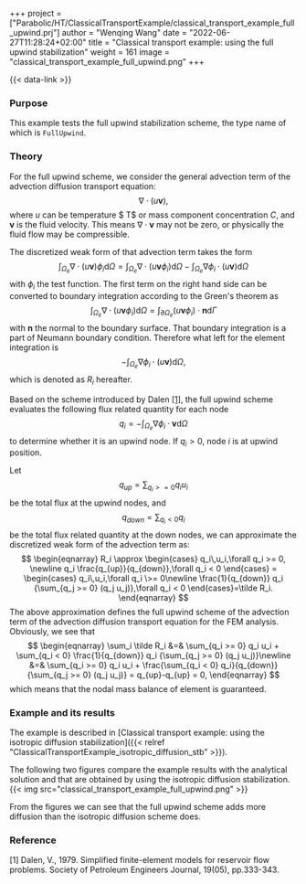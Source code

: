 +++
project = ["Parabolic/HT/ClassicalTransportExample/classical_transport_example_full_upwind.prj"]
author = "Wenqing Wang"
date = "2022-06-27T11:28:24+02:00"
title = "Classical transport example: using the full upwind stabilization"
weight = 161
image = "classical_transport_example_full_upwind.png"
+++

{{< data-link >}}

### Purpose

This example tests the full upwind stabilization scheme, the type name of which
 is `FullUpwind`.

### Theory

For the full upwind scheme, we consider the general advection term of the
advection  diffusion transport equation:
$$
     \nabla \cdot ( u \mathbf{v}),
$$
where $u$ can be temperature $ T$ or mass component
concentration $C$, and $\mathbf{v}$ is the fluid velocity.
This means $\nabla \cdot \mathbf{v}$ may not be zero, or physically
the fluid flow may be compressible.

The discretized weak form of that advection term takes the form
$$
         \int_{\Omega_e}  \nabla \cdot ( u \mathbf{v})
                 \phi_i \mathrm{d} \Omega
               =  \int_{\Omega_e}  \nabla \cdot ( u \mathbf{v} \phi_i)
                  \mathrm{d} \Omega - \int_{\Omega_e} \nabla \phi_i
                   \cdot ( u \mathbf{v} )  \mathrm{d} \Omega
$$
with $\phi_i$ the test function.
The first term on the right hand side can be converted to boundary
integration according to the Green's theorem as
$$
                \int_{\Omega_e}  \nabla \cdot ( u \mathbf{v} \phi_i)
                  \mathrm{d} \Omega
                = \int_{\partial\Omega_e}  ( u \mathbf{v} \phi_i) \cdot
                     \mathbf{n} \mathrm{d} \Gamma
$$
with $\mathbf{n}$ the normal to the boundary surface. That
boundary integration is a part of Neumann boundary condition.
Therefore what left for the element integration is
$$
             -\int_{\Omega_e} \nabla \phi_i
                   \cdot ( u \mathbf{v} )  \mathrm{d} \Omega,
$$
which is denoted as $R_i$ hereafter.

Based on the scheme introduced by Dalen [[1]](#1), the full upwind
scheme evaluates the following flux related quantity for each node
$$
        q_i = -\int_{\Omega_e} \nabla \phi_i
                   \cdot  \mathbf{v}  \mathrm{d} \Omega
$$
to determine whether it is an upwind node. If $q_i>0$, node $i$ is
at upwind position.

Let
$$
        q_{up} = \sum_{q_i >= 0} q_i u_i
$$
be the total flux at the upwind nodes, and
$$
        q_{down} = \sum_{q_i < 0} q_i
$$
be the total flux related quantity at the down nodes, we can approximate
the discretized weak form of the advection term as:
$$
\begin{eqnarray}
          R_i
           \approx
            \begin{cases}
              q_i\,u_i,\forall q_i >= 0,  \newline
              q_i \frac{q_{up}}{q_{down}},\forall q_i < 0
            \end{cases}
 =            \begin{cases}
              q_i\,u_i,\forall q_i \>= 0\newline
              \frac{1}{q_{down}} q_i {\sum_{q_j >= 0} (q_j u_j)},\forall
              q_i < 0
            \end{cases}=\tilde R_i.
\end{eqnarray}
$$
The above approximation defines the full upwind scheme of the advection term
of the advection diffusion transport equation for the FEM analysis.
Obviously, we see that
$$
 \begin{eqnarray}
   \sum_i   \tilde R_i &=& \sum_{q_i >= 0} q_i u_i + \sum_{q_i < 0}
  \frac{1}{q_{down}} q_i {\sum_{q_j >= 0} (q_j u_j)}\newline
     &=& \sum_{q_i >= 0} q_i u_i +
  \frac{\sum_{q_i < 0} q_i}{q_{down}}  {\sum_{q_j >= 0} (q_j u_j)}
   = q_{up}-q_{up} = 0,
\end{eqnarray}
$$
which means that the nodal mass balance of element is guaranteed.

### Example and its results

The example is described in [Classical transport example:
 using the isotropic diffusion stabilization]({{< relref "ClassicalTransportExample_isotropic_diffusion_stb" >}}).

The following two figures compare the example results with the analytical solution
 and that are obtained by using the isotropic diffusion stabilization.
{{< img src="classical_transport_example_full_upwind.png" >}}

From the figures we can see that the full upwind scheme adds more diffusion than the
 isotropic diffusion scheme does.

### Reference

<a id="1">[1]</a>
Dalen, V., 1979. Simplified finite-element models for reservoir flow problems.
Society of Petroleum Engineers Journal, 19(05), pp.333-343.
